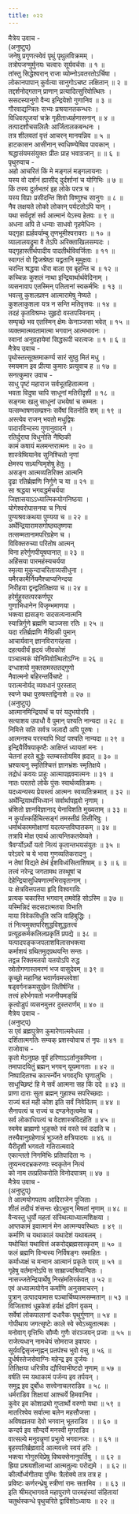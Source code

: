 ```yaml
---
title: ०२२
---
```

मैत्रेय उवाच -  
(अनुष्टुप्)  
जनेषु प्रगृणत्स्वेवं पृथुं पृथुलविक्रमम् ।  
तत्रोपजग्मुर्मुनयः चत्वारः सूर्यवर्चसः ॥ १ ॥  
तांस्तु सिद्धेश्वरान् राजा व्योम्नोऽवतरतोऽर्चिषा ।  
लोकानपापान् कुर्वत्या सानुगोऽचष्ट लक्षितान् ॥ २ ॥  
तद्दर्शनोद्गतान् प्राणान् प्रत्यादित्सुरिवोत्थितः ।  
ससदस्यानुगो वैन्य इन्द्रियेशो गुणानिव ॥ ३ ॥  
गौरवाद्यन्त्रितः सभ्यः प्रश्रयानतकन्धरः ।  
विधिवत्पूजयां चक्रे गृहीताध्यर्हणासनान् ॥ ४ ॥  
तत्पादशौचसलिलैः आर्जितालकबन्धनः ।  
तत्र शीलवतां वृत्तं आचरन् मानयन्निव ॥ ५ ॥  
हाटकासन आसीनान् स्वधिष्ण्येष्विव पावकान् ।  
श्रद्धासंयमसंयुक्तः प्रीतः प्राह भवाग्रजान् ॥ ॥ ६ ॥  
पृथुरुवाच -  
अहो आचरितं किं मे मङ्‌गलं मङ्‌गलायनाः ।  
यस्य वो दर्शनं ह्यासीद् दुर्दर्शानां च योगिभिः ॥ ७ ॥  
किं तस्य दुर्लभतरं इह लोके परत्र च ।  
यस्य विप्राः प्रसीदन्ति शिवो विष्णुश्च सानुगः ॥ ८ ॥  
नैव लक्षयते लोको लोकान् पर्यटतोऽपि यान् ।  
यथा सर्वदृशं सर्व आत्मानं येऽस्य हेतवः ॥ ९ ॥  
अधना अपि ते धन्याः साधवो गृहमेधिनः ।  
यद्गृहा ह्यर्हवर्याम्बु तृणभूमीश्वरावराः ॥ १० ॥  
व्यालालयद्रुमा वै तेऽपि अरिक्ताखिलसम्पदः ।  
यद्गृहास्तीर्थपादीय पादतीर्थविवर्जिताः ॥ ११ ॥  
स्वागतं वो द्विजश्रेष्ठा यद्व्रतानि मुमुक्षवः ।  
चरन्ति श्रद्धया धीरा बाला एव बृहन्ति च ॥ १२ ॥  
कच्चिन्नः कुशलं नाथा इन्द्रियार्थार्थवेदिनाम् ।  
व्यसनावाप एतस्मिन् पतितानां स्वकर्मभिः ॥ १३ ॥  
भवत्सु कुशलप्रश्न आत्मारामेषु नेष्यते ।  
कुशलाकुशला यत्र न सन्ति मतिवृत्तयः ॥ १४ ॥  
तदहं कृतविश्रम्भः सुहृदो वस्तपस्विनाम् ।  
सम्पृच्छे भव एतस्मिन् क्षेमः केनाञ्जसा भवेत् ॥ १५ ॥  
व्यक्तमात्मवतामात्मा भगवान् आत्मभावनः ।  
स्वानां अनुग्रहायेमां सिद्धरूपी चरत्यजः ॥ १ ॥ ६ ॥  
मैत्रेय उवाच -  
पृथोस्तत्सूक्तमाकर्ण्य सारं सुष्ठु मितं मधु ।  
स्मयमान इव प्रीत्या कुमारः प्रत्युवाच ह ॥ १७ ॥  
सनत्कुमार उवाच -  
साधु पृष्टं महाराज सर्वभूतहितात्मना ।  
भवता विदुषा चापि साधूनां मतिरीदृशी ॥ १८ ॥  
सङ्‌गमः खलु साधूनां उभयेषां च सम्मतः ।  
यत्सम्भाषणसम्प्रश्नः सर्वेषां वितनोति शम् ॥ १९ ॥  
अस्त्येव राजन् भवतो मधुद्विषः  
पादारविन्दस्य गुणानुवादने ।  
रतिर्दुरापा विधुनोति नैष्ठिकी  
कामं कषायं मलमन्तरात्मनः ॥ २० ॥  
शास्त्रेष्वियानेव सुनिश्चितो नृणां  
क्षेमस्य सध्र्यग्विमृशेषु हेतुः ।  
असङ्‌ग आत्मव्यतिरिक्त आत्मनि  
दृढा रतिर्ब्रह्मणि निर्गुणे च या ॥ २१ ॥  
सा श्रद्धया भगवद्धर्मचर्यया  
जिज्ञासयाऽऽध्यात्मिकयोगनिष्ठया ।  
योगेश्वरोपासनया च नित्यं  
पुण्यश्रवःकथया पुण्यया च ॥ २२ ॥  
अर्थेन्द्रियारामसगोष्ठ्यतृष्णया  
तत्सम्मतानामपरिग्रहेण च ।  
विविक्तरुच्या परितोष आत्मन्  
विना हरेर्गुणपीयूषपानात् ॥ २३ ॥  
अहिंसया पारमहंस्यचर्यया  
स्मृत्या मुकुन्दाचरिताग्र्यसीधुना ।  
यमैरकामैर्नियमैश्चाप्यनिन्दया  
निरीहया द्वन्द्वतितिक्षया च ॥ २४ ॥  
हरेर्मुहुस्तत्परकर्णपूर  
गुणाभिधानेन विजृम्भमाणया ।  
भक्त्या ह्यसङ्‌गः सदसत्यनात्मनि  
स्यान्निर्गुणे ब्रह्मणि चाञ्जसा रतिः ॥ २५ ॥  
यदा रतिर्ब्रह्मणि नैष्ठिकी पुमान्  
आचार्यवान् ज्ञानविरागरंहसा ।  
दहत्यवीर्यं हृदयं जीवकोशं  
पञ्चात्मकं योनिमिवोत्थितोऽग्निः ॥ २६ ॥  
दग्धाशयो मुक्तसमस्ततद्गुणो  
नैवात्मनो बहिरन्तर्विचष्टे ।  
परात्मनोर्यद् व्यवधानं पुरस्तात्  
स्वप्ने यथा पुरुषस्तद्विनाशे ॥ २७ ॥  
(अनुष्टुप्)  
आत्मानमिन्द्रियार्थं च परं यदुभयोरपि ।  
सत्याशय उपाधौ वै पुमान् पश्यति नान्यदा ॥ २८ ॥  
निमित्ते सति सर्वत्र जलादौ अपि पूरुषः ।  
आत्मनश्च परस्यापि भिदां पश्यति नान्यदा ॥ २९ ॥  
इन्द्रियैर्विषयाकृष्टैः आक्षिप्तं ध्यायतां मनः ।  
चेतनां हरते बुद्धेः स्तम्बस्तोयमिव ह्रदात् ॥ ३० ॥  
भ्रश्यत्यनु स्मृतिश्चित्तं ज्ञानभ्रंशः स्मृतिक्षये ।  
तद्रोधं कवयः प्राहुः आत्मापह्नवमात्मनः ॥ ३१ ॥  
नातः परतरो लोके पुंसः स्वार्थव्यतिक्रमः ।  
यदध्यन्यस्य प्रेयस्त्वं आत्मनः स्वव्यतिक्रमात् ॥ ३२ ॥  
अर्थेन्द्रियार्थाभिध्यानं सर्वार्थापह्नवो नृणाम् ।  
भ्रंशितो ज्ञानविज्ञानाद् येनाविशति मुख्यताम् ॥ ३३ ॥  
न कुर्यात्कर्हिचित्सङ्‌गं तमस्तीव्रं तितीरिषुः ।  
धर्मार्थकाममोक्षाणां यदत्यन्तविघातकम् ॥ ३४ ॥  
तत्रापि मोक्ष एवार्थ आत्यन्तिकतयेष्यते ।  
त्रैवर्ग्योऽर्थो यतो नित्यं कृतान्तभयसंयुतः ॥ ३५ ॥  
परेऽवरे च ये भावा गुणव्यतिकरादनु ।  
न तेषां विद्यते क्षेमं ईशविध्वंसिताशिषाम् ॥ ३ ॥ ६ ॥  
तत्त्वं नरेन्द्र जगतामथ तस्थूषां च  
देहेन्द्रियासुधिषणात्मभिरावृतानाम् ।  
यः क्षेत्रवित्तपतया हृदि विश्वगाविः  
प्रत्यक् चकास्ति भगवान् तमवेहि सोऽस्मि ॥ ३७ ॥  
यस्मिन्निदं सदसदात्मतया विभाति  
माया विवेकविधुति स्रजि वाहिबुद्धिः ।  
तं नित्यमुक्तपरिशुद्धविशुद्धतत्त्वं  
प्रत्यूढकर्मकलिलप्रकृतिं प्रपद्ये ॥ ३८ ॥  
यत्पादपङ्‌कजपलाशविलासभक्त्या  
कर्माशयं ग्रथितमुद्ग्रथयन्ति सन्तः ।  
तद्वन्न रिक्तमतयो यतयोऽपि रुद्ध  
स्रोतोगणास्तमरणं भज वासुदेवम् ॥ ३९ ॥  
कृच्छ्रो महानिह भवार्णवमप्लवेशां  
षड्वर्गनक्रमसुखेन तितीर्षन्ति ।  
तत्त्वं हरेर्भगवतो भजनीयमङ्‌घ्रिं  
कृत्वोडुपं व्यसनमुत्तर दुस्तरार्णम् ॥ ४० ॥  
मैत्रेय उवाच -  
(अनुष्ट्प्)  
स एवं ब्रह्मपुत्रेण कुमारेणात्ममेधसा ।  
दर्शितात्मगतिः सम्यक् प्रशस्योवाच तं नृपः ॥ ४१ ॥  
राजोवाच -  
कृतो मेऽनुग्रहः पूर्वं हरिणाऽऽर्तानुकम्पिना ।  
तमापादयितुं ब्रह्मन् भगवन् यूयमागताः ॥ ४२ ॥  
निष्पादितश्च कार्त्स्न्येन भगवद्‌भिः घृणालुभिः ।  
साधूच्छिष्टं हि मे सर्वं आत्मना सह किं ददे ॥ ४३ ॥  
प्राणा दाराः सुता ब्रह्मन् गुहाश्च सपरिच्छदाः ।  
राज्यं बलं मही कोश इति सर्वं निवेदितम् ॥ ४४ ॥  
सैनापत्यं च राज्यं च दण्डनेतृत्वमेव च ।  
सर्व लोकाधिपत्यं च वेदशास्त्रविदर्हति ॥ ४५ ॥  
स्वमेव ब्राह्मणो भुङ्‌क्ते स्वं वस्ते स्वं ददाति च ।  
तस्यैवानुग्रहेणान्नं भुञ्जते क्षत्रियादयः ॥ ४६ ॥  
यैरीदृशी भगवतो गतिरात्मवादे  
एकान्ततो निगमिभिः प्रतिपादिता नः ।  
तुष्यन्त्वदभ्रकरुणाः स्वकृतेन नित्यं  
को नाम तत्प्रतिकरोति विनोदपात्रम् ॥ ४७ ॥  
मैत्रेय उवाच -  
(अनुष्टुप्)  
ते आत्मयोगपतय आदिराजेन पूजिताः ।  
शीलं तदीयं शंसन्तः खेऽभूवन् मिषतां नृणाम् ॥ ४८ ॥  
वैन्यस्तु धुर्यो महतां संस्थित्याध्यात्मशिक्षया ।  
आप्तकामं इवात्मानं मेन आत्मन्यवस्थितः ॥ ४९ ॥  
कर्माणि च यथाकालं यथादेशं यथाबलम् ।  
यथोचितं यथावित्तं अकरोद्ब्रह्मसात्कृतम् ॥ ५० ॥  
फलं ब्रह्मणि विन्यस्य निर्विषङ्‌गः समाहितः ।  
कर्माध्यक्षं च मन्वान आत्मानं प्रकृतेः परम् ॥ ५१ ॥  
गृहेषु वर्तमानोऽपि स साम्राज्यश्रियान्वितः ।  
नासज्जतेन्द्रियार्थेषु निरहंमतिरर्कवत् ॥ ५२ ॥  
एवं अध्यात्मयोगेन कर्माणि अनुसमाचरन् ।  
पुत्रान् उत्पादयामास पञ्चार्चिष्यात्मसम्मतान् ॥ ५३ ॥  
विजिताश्वं धूम्रकेशं हर्यक्षं द्रविणं वृकम् ।  
सर्वेषां लोकपालानां दधारैकः पृथुर्गुणान् ॥ ५४ ॥  
गोपीथाय जगत्सृष्टेः काले स्वे स्वेऽच्युतात्मकः ।  
मनोवाग् वृत्तिभिः सौम्यैः गुणैः संरञ्जयन् प्रजाः ॥ ५५ ॥  
राजेत्यधान् नामधेयं सोमराज इवापरः ।  
सूर्यवद्विसृजन्गृह्णन् प्रतपंश्च भुवो वसु ॥ ५६ ॥  
दुर्धर्षस्तेजसेवाग्निः महेन्द्र इव दुर्जयः ।  
तितिक्षया धरित्रीव द्यौरिवाभीष्टदो नृणाम् ॥ ५७ ॥  
वर्षति स्म यथाकामं पर्जन्य इव तर्पयन् ।  
समुद्र इव दुर्बोधः सत्त्वेनाचलराडिव ॥ ५८ ॥  
धर्मराडिव शिक्षायां आश्चर्ये हिमवानिव ।  
कुवेर इव कोशाढ्यो गुप्तार्थो वरुणो यथा ॥ ५९ ॥  
मातरिश्वेव सर्वात्मा बलेन महसौजसा ।  
अविषह्यतया देवो भगवान् भूतराडिव । ॥ ६० ॥  
कन्दर्प इव सौन्दर्ये मनस्वी मृगराडिव ।  
वात्सल्ये मनुवन्नॄणां प्रभुत्वे भगवानजः । ॥ ६१ ॥  
बृहस्पतिर्ब्रह्मवादे आत्मवत्त्वे स्वयं हरिः ।  
भक्त्या गोगुरुविप्रेषु विष्वक्सेनानुवर्तिषु । ॥ ६२ ॥  
ह्रिया प्रश्रयशीलाभ्यां आत्मतुल्यः परोद्यमे । ॥ ६२ ॥  
कीर्त्योर्ध्वगीतया पुम्भिः त्रैलोक्ये तत्र तत्र ह ।  
प्रविष्टः कर्णरन्ध्रेषु स्त्रीणां रामः सतामिव । ॥ ६३ ॥  
इति श्रीमद्‌भागवते महापुराणे पारमहंस्यां संहितायां  
चतुर्थस्कन्धे पृथुचरिते द्वाविंशोऽध्यायः ॥ २२ ॥
